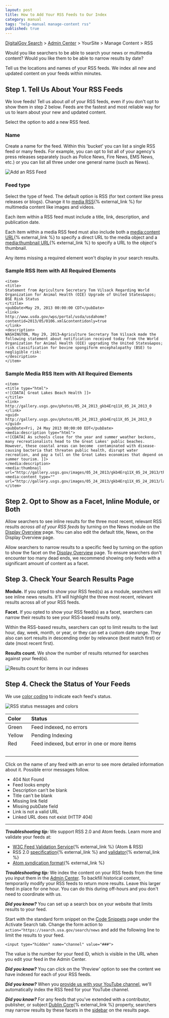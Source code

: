 ```yaml
---
layout: post
title: How to Add Your RSS Feeds to Our Index
category: manual
tags: "help-manual manage-content rss"
published: true
---
```


[DigitalGov Search](/index.html) > [Admin Center](https://search.usa.gov/sites/) > YourSite > Manage Content > RSS

Would you like searchers to be able to search your news or multimedia content? Would you like them to be able to narrow results by date?

Tell us the locations and names of your RSS feeds. We index all new and updated content on your feeds within minutes.

## Step 1. Tell Us About Your RSS Feeds

We love feeds! Tell us about *all* of your RSS feeds, even if you don't opt to show them in step 2 below. Feeds are the fastest and most reliable way for us to learn about your new and updated content.

Select the option to add a new RSS feed.

### Name

Create a name for the feed. Within this 'bucket' you can list a single RSS feed or many feeds. For example, you can opt to list all of your agency's press releases separately (such as Police News, Fire News, EMS News, etc.) or you can list all three under one general name (such as News).

<img class="img-responsive" src="https://d3qcdigd1fhos0.cloudfront.net/blog/img/rss.png" alt="Add an RSS Feed"></img>



### Feed type

Select the type of feed. The default option is RSS (for text content like press releases or blogs). Change it to [media RSS](http://www.rssboard.org/media-rss){% external_link %} for multimedia content like images and videos.

Each item within a RSS feed must include a title, link, description, and publication date.

Each item within a media RSS feed must also include both a [media:content URL](http://www.rssboard.org/media-rss#media-content){% external_link %} to specify a direct URL to the media object and a [media:thumbnail URL](http://www.rssboard.org/media-rss#media-thumbnails){% external_link %} to specify a URL to the object's thumbnail.

Any items missing a required element won't display in your search results.

### Sample RSS Item with All Required Elements

	<item>
	<title>
	Statement from Agriculture Secretary Tom Vilsack Regarding World Organization for Animal Health (OIE) Upgrade of United States&apos; BSE Risk Status
	</title>
	<pubDate>May 29, 2013 00:00:00 CDT</pubDate>
	<link>
	http://www.usda.gov/wps/portal/usda/usdahome?contentid=2013/05/0106.xml&contentidonly=true
	</link>
	<description>
	WASHINGTON, May 29, 2013–Agriculture Secretary Tom Vilsack made the following statement about notification received today from the World Organization for Animal Health (OIE) upgrading the United States&apos; risk classification for bovine spongiform encephalopathy (BSE) to negligible risk:
	</description>
	</item>

### Sample Media RSS Item with All Required Elements

	<item>
	<title type="html">
	<![CDATA[ Great Lakes Beach Health ]]>
	</title>
	<link>
	http://gallery.usgs.gov/photos/05_24_2013_gkb4Erq11X_05_24_2013_0
	</link>
	<guid>
	http://gallery.usgs.gov/photos/05_24_2013_gkb4Erq11X_05_24_2013_0
	</guid>
	<pubDate>Fri, 24 May 2013 00:00:00 EDT</pubDate>
	<media:description type="html">
	<![CDATA[ As schools close for the year and summer weather beckons, many recreationalists head to the Great Lakes' public beaches. However, these coastal areas can become 	contaminated with disease-causing bacteria that threaten public health, disrupt water 	recreation, and pay a toll on the Great Lakes economies that depend on summer tourism. ]]>
	</media:description>
	<media:thumbnail url="http://gallery.usgs.gov/images/05_24_2013/gkb4Erq11X_05_24_2013/thumbs/CoastalEco_KPrzybyla_kelly18.JPG"/>
	<media:content type="" url="http://gallery.usgs.gov/images/05_24_2013/gkb4Erq11X_05_24_2013/large/CoastalEco_KPrzybyla_kelly18.JPG"/>
	</item>

## Step 2. Opt to Show as a Facet, Inline Module, or Both

Allow searchers to see inline results for the three most recent, relevant RSS results *across all of your RSS feeds* by turning on the News module on the [Display Overview](/manual/display-overview.html) page. You can also edit the default title, News, on the Display Overview page.

Allow searchers to narrow results to a specific feed by turning on the option to show the facet on the [Display Overview](/manual/display-overview.html) page. To ensure searchers don't encounter too many dead ends, we recommend showing only feeds with a significant amount of content as a facet.

## Step 3. Check Your Search Results Page

**Module.** If you opted to show your RSS feed(s) as a module, searchers will see inline news results. It'll will highlight the three most recent, relevant results across all of your RSS feeds.

**Facet.** If you opted to show your RSS feed(s) as a facet, searchers can narrow their results to see your RSS-based results only.

Within the RSS-based results, searchers can opt to limit results to the last hour, day, week, month, or year, or they can set a custom date range. They also can sort results in descending order by relevance (best match first) or date (most recent first).

**Results count.** We show the number of results returned for searches against your feed(s).


<img class="img-responsive" src="https://d3qcdigd1fhos0.cloudfront.net/blog/img/ResultsCount.png" alt="Results count for items in our indexes"></img>

## Step 4. Check the Status of Your Feeds

We use [color coding](/manual/color-codes.html) to indicate each feed's status. 

<img class="img-responsive" src="https://d3qcdigd1fhos0.cloudfront.net/blog/img/rss-status.png" alt="RSS status messages and colors"></img>


| Color | Status | 
| :------------ | :---------------------------------- |
| Green&nbsp;&nbsp;&nbsp; | Feed indexed, no errors&nbsp;&nbsp;&nbsp;&nbsp;&nbsp;&nbsp; |
| Yellow | Pending Indexing |
| Red | Feed indexed, but error in one or more items |
| &nbsp; | &nbsp; |

Click on the name of any feed with an error to see more detailed information about it. Possible error messages follow.

* 404 Not Found
* Feed looks empty
* Description can't be blank
* Title can't be blank
* Missing link field
* Missing pubDate field
* Link is not a valid URL
* Linked URL does not exist (HTTP 404)

---

***Troubleshooting tip:*** We support RSS 2.0 and Atom feeds. Learn more and validate your feeds at:

* [W3C Feed Validation Service](http://validator.w3.org/feed/){% external_link %} (Atom & RSS)
* RSS 2.0 [specification](http://www.rssboard.org/rss-specification){% external_link %} and [validator](http://www.rssboard.org/rss-validator/){% external_link %}
* [Atom syndication format](http://atomenabled.org/developers/syndication/){% external_link %}

***Troubleshooting tip:*** We index the content on your RSS feeds from the time you input them in the [Admin Center](https://search.usa.gov/sites/). To backfill historical content, temporarily modify your RSS feeds to return more results. Leave this larger feed in place for one hour. You can do this during off-hours and you don't need to coordinate with us.

***Did you know?*** You can set up a search box on your website that limits results to your feed.

Start with the standard form snippet on the [Code Snippets](/manual/code.html) page under the Activate Search tab. Change the form action to `action="https://search.usa.gov/search/news` and add the following line to limit the results to your feed.

`<input type="hidden" name="channel" value="###">`

The value is the number for your feed ID, which is visible in the URL when you edit your feed in the Admin Center.

***Did you know?*** You can click on the 'Preview' option to see the content we have indexed for each of your RSS feeds.

***Did you know?*** When you [provide us with your YouTube channel](/manual/youtube.html), we'll automatically index the RSS feed for your YouTube channel.

***Did you know?*** For any feeds that you've extended with a contributor, publisher, or subject [Dublin Core](http://dublincore.org/documents/dcmi-terms/){% external_link %} property, searchers may narrow results by these facets in the [sidebar](/manual/display-overview.html) on the results page.
